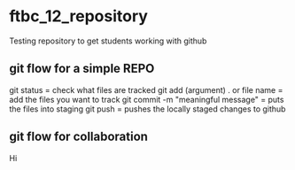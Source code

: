 # ftbc_12_repository

Testing repository to get students working with github

## git flow for a simple REPO

git status = check what files are tracked
git add (argument) . or file name = add the files you want to track
git commit -m "meaningful message" = puts the files into staging
git push = pushes the locally staged changes to github

## git flow for collaboration

Hi